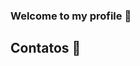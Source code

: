 ###  Welcome to my profile 🌸

<!--
**Behcanto/Behcanto** is a ✨ _special_ ✨ repository because its `README.md` (this file) appears on your GitHub profile.

Here are some ideas to get you started:

- 🔭 I’m currently working on ...
- 🌱 I’m currently learning ...
- 👯 I’m looking to collaborate on ...
- 🤔 I’m looking for help with ...
- 💬 Ask me about ...
- 📫 How to reach me: ...
- 😄 Pronouns: ...
- ⚡ Fun fact: ...
-->

## Contatos 🌸

<div>
<a href="https://twitter.com/behcanto" target"_blank"><img src="" target="_blank"></a>
  
<a href="https://www.youtube.com/BehCanto" target="_blank"><img src="" target="_blank"></a>
  
<a href="https://instagram.com/behcanto" target="_blank"><img src="" target="_blank"></a>
  
<a href = "mailto:beatrizpessoadeoliveira@gmail.com"><img src="" target="_blank"></a>
  
<a href="https://www.linkedin.com/in/seu-usuário-linkedln-aqui" target="_blank"><img src="" target="_blank"></a>   
</div>
